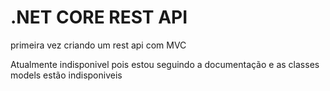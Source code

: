 # .NET CORE REST API
 primeira vez criando um rest api com MVC
 
 Atualmente indisponivel pois estou seguindo a documentação e as classes models estão indisponiveis
 

